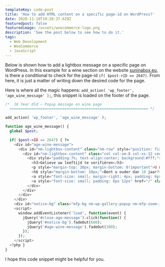 ```yaml
---
templateKey: code-post
title: 'How to add HTML content on a specific page-id on WordPress?'
date: 2020-11-10T19:28:37.629Z
featuredpost: false
featuredimage: /assets/woocommerce-logo.png
description: 'See the post below to see how to do it.'
tags:
  - Web Development
  - WooCommerce
  - JavaScript
---
```


Below is shown how to add a lightbox message on a specific page on WordPress. In this example for a wine section on the website [suninabox.eu](https://suninabox.eu), is there a conditional to check for the page-id `if( $post->ID == 2647)`. From here, it is just a matter of writing down the desired code for the page.

Here is where all the magic happens: `add_action( 'wp_footer', 'age_wine_message' );`, this snippet is loaded on the footer of the page.

```php
/*  18 Year Old — Popup message on wine page
  =============================================================== */

add_action( 'wp_footer', 'age_wine_message' );

function age_wine_message() {
  global $post;

  if( $post->ID == 2647) { ?>
    <div id="age-wine-message">
      <div id="nm-lightbox-content" class="nm-row" style="position: fixed; top: 20%; height: 60%; width: 50%; left: 25%; right: 25%; z-index: 10001;">
        <div id="nm-lightbox-content" class="col col-sm-8 col-xs-12 centered nopad">
          <div style="padding:7%; text-align:center; background:#fff;">
            <h3>Gelieve uw leeftijd te verifiëren</h3>
            <p style="margin-top: 20px; margin-bottom: 0!important">U moet 18 jaar oud zijn om wijn op onze website te bestellen</p>
            <h6 style="margin-bottom: 10px;">Bent u ouder dan 18 jaar?</h6>
            <a style="font-size: small; margin-right: 4px; padding: 6px 12px" href="#" id="close-age-message" class="button">Ja</a>
            <a style="font-size: small; padding: 6px 12px" href="/" class="button">Nee</a>
          </div>
        </div>
      </div>
    </div>
    <div id="notice-bg" class="mfp-bg nm-wp-gallery-popup nm-mfp-zoom-in mfp-ready" style="position: fixed; top: 0; left: 0; bottom: 0; right: 0;"></div>
    <script>
      window.addEventListener('load', function(event) {
        jQuery('#close-age-message').click(function() {
          jQuery('#notice-bg').fadeOut(600);
          jQuery('#age-wine-message').fadeOut(300);
        });
      });
    </script>
  <?php }
}
```

I hope this code snippet might be helpful for you.
